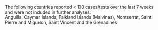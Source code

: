 The following countries reported < 100 cases/tests over the last 7 weeks and were not included in further analyses:<br>Anguilla, Cayman Islands, Falkland Islands (Malvinas), Montserrat, Saint Pierre and Miquelon, Saint Vincent and the Grenadines
<br>
